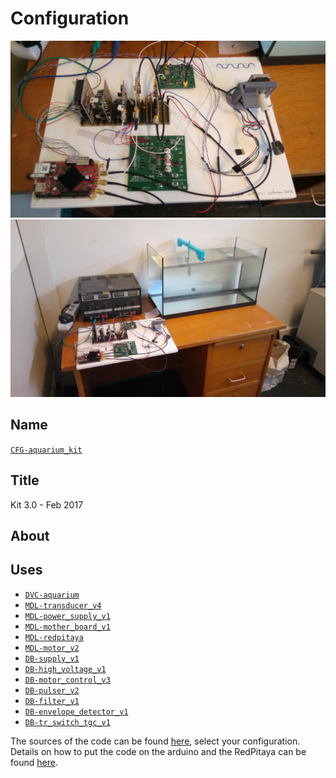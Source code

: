 # Configuration
![](viewme.JPG)
![](viewme2.JPG)

## Name
[`CFG-aquarium_kit`]()

## Title
Kit 3.0 - Feb 2017

## About

## Uses
* [`DVC-aquarium`](../../mecanic/device/DVC-aquarium)
* [`MDL-transducer_v4`](../../electronic/modules/hardware/MDL-transducer/MDL-transducer_v4)
* [`MDL-power_supply_v1`](../../electronic/modules/hardware/MDL-power_supply/MDL-power_supply_v1)
* [`MDL-mother_board_v1`](../../electronic/modules/hardware/MDL-mother_board)
* [`MDL-redpitaya`](../../electronic/modules/hardware/MDL-redpitaya)
* [`MDL-motor_v2`](../../electronic/modules/hardware/MDL-motor/MDL-motor_v2)
* [`DB-supply_v1`](../../electronic/daughter_boards/DB-supply/DB-supply_v1)
* [`DB-high_voltage_v1`](../../electronic/daughter_boards/DB-high_voltage/DB-high_voltage_v1)
* [`DB-motor_control_v3`](../../electronic/daughter_boards/DB-motor_control/DB-motor_control_v3)
* [`DB-pulser_v2`](../../electronic/daughter_boards/DB-pulser/DB-pulser_v2)
* [`DB-filter_v1`](../../electronic/daughter_boards/DB-filter/DB-filter_v1)
* [`DB-envelope_detector_v1`](../../electronic/daughter_boards/DB-envelope_detector/DB-envelope_detector_v1)
* [`DB-tr_switch_tgc_v1`](../../electronic/daughter_boards/DB-tr_switch_tgc/DB-tr_switch_tgc_v1)

The sources of the code can be found [here](../../electronic/modules/software), select your configuration. Details on how to put the code on the arduino and the RedPitaya can be found [here](../../installation/linux_user/readme.md).